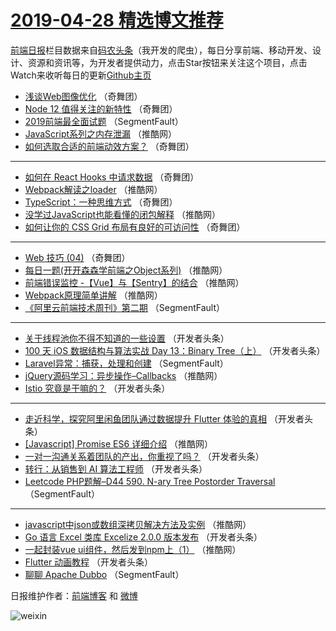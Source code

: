 # [2019-04-28 精选博文推荐](http://hao.caibaojian.com/date/2019/04/28)

[前端日报](http://caibaojian.com/c/news)栏目数据来自[码农头条](http://hao.caibaojian.com/)（我开发的爬虫），每日分享前端、移动开发、设计、资源和资讯等，为开发者提供动力，点击Star按钮来关注这个项目，点击Watch来收听每日的更新[Github主页](https://github.com/kujian/frontendDaily)
* [浅谈Web图像优化](http://hao.caibaojian.com/54529.html) （奇舞团）
* [Node 12 值得关注的新特性](http://hao.caibaojian.com/108771.html) （奇舞团）
* [2019前端最全面试题](http://hao.caibaojian.com/109134.html) （SegmentFault）
* [JavaScript系列之内存泄漏](http://hao.caibaojian.com/109174.html) （推酷网）
* [如何选取合适的前端动效方案？](http://hao.caibaojian.com/109187.html) （奇舞团）

***
* [如何在 React Hooks 中请求数据](http://hao.caibaojian.com/109188.html) （奇舞团）
* [Webpack解读之loader](http://hao.caibaojian.com/109178.html) （推酷网）
* [TypeScript：一种思维方式](http://hao.caibaojian.com/109183.html) （奇舞团）
* [没学过JavaScript也能看懂的闭包解释](http://hao.caibaojian.com/109172.html) （推酷网）
* [如何让你的 CSS Grid 布局有良好的可访问性](http://hao.caibaojian.com/109185.html) （奇舞团）

***
* [Web 技巧 (04)](http://hao.caibaojian.com/109186.html) （奇舞团）
* [每日一题(开开森森学前端之Object系列)](http://hao.caibaojian.com/109177.html) （推酷网）
* [前端错误监控 -【Vue】与【Sentry】的结合](http://hao.caibaojian.com/109179.html) （推酷网）
* [Webpack原理简单讲解](http://hao.caibaojian.com/109170.html) （推酷网）
* [《阿里云前端技术周刊》第二期](http://hao.caibaojian.com/109128.html) （SegmentFault）

***
* [关于线程池你不得不知道的一些设置](http://hao.caibaojian.com/109153.html) （开发者头条）
* [100 天 iOS 数据结构与算法实战 Day 13：Binary Tree（上）](http://hao.caibaojian.com/109154.html) （开发者头条）
* [Laravel异常：捕获，处理和创建](http://hao.caibaojian.com/109133.html) （SegmentFault）
* [jQuery源码学习：异步操作&#8211;Callbacks](http://hao.caibaojian.com/109167.html) （推酷网）
* [Istio 究竟是干嘛的？](http://hao.caibaojian.com/109144.html) （开发者头条）

***
* [走近科学，探究阿里闲鱼团队通过数据提升 Flutter 体验的真相](http://hao.caibaojian.com/109155.html) （开发者头条）
* [[Javascript] Promise ES6 详细介绍](http://hao.caibaojian.com/109168.html) （推酷网）
* [一对一沟通关系着团队的产出，你重视了吗？](http://hao.caibaojian.com/109145.html) （开发者头条）
* [转行：从销售到 AI 算法工程师](http://hao.caibaojian.com/109156.html) （开发者头条）
* [Leetcode PHP题解&#8211;D44 590. N-ary Tree Postorder Traversal](http://hao.caibaojian.com/109135.html) （SegmentFault）

***
* [javascript中json或数组深拷贝解决方法及实例](http://hao.caibaojian.com/109169.html) （推酷网）
* [Go 语言 Excel 类库 Excelize 2.0.0 版本发布](http://hao.caibaojian.com/109146.html) （开发者头条）
* [一起封装vue ui组件，然后发到npm上（1）](http://hao.caibaojian.com/109180.html) （推酷网）
* [Flutter 动画教程](http://hao.caibaojian.com/109157.html) （开发者头条）
* [聊聊 Apache Dubbo](http://hao.caibaojian.com/109136.html) （SegmentFault）

日报维护作者：[前端博客](http://caibaojian.com/) 和 [微博](http://caibaojian.com/go/weibo)

![weixin](https://user-images.githubusercontent.com/3055447/38468989-651132ac-3b80-11e8-8e6b-15122322a9d7.png)